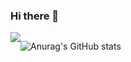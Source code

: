 ### Hi there 👋
<div style="display:flex; flex-direction:row;"><a href="https://velog.io/@coding_cat"><img src="https://img.shields.io/badge/velog-20C997?style=flat&logo=V&logoColor=white&link=https://velog.io/@coding_cat"/></a>




![Anurag's GitHub stats](https://github-readme-stats.vercel.app/api?username=jongkweanlee&show_icons=true&theme=aura_dark)
